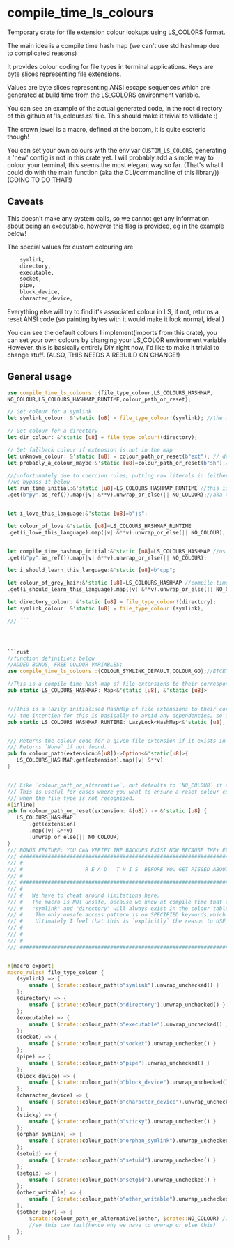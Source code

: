 # compile_time_ls_colours

Temporary crate for file extension colour lookups using LS_COLORS format.

The main idea is a compile time hash map (we can't use std hashmap due to complicated reasons)

It provides colour coding for file types in terminal applications. Keys are byte slices representing file extensions.

Values are byte slices representing ANSI escape sequences which are generated at build time from the LS_COLORS environment variable.

You can see an example of the actual generated code, in the root directory of this github at 'ls_colours.rs' file.
This should make it trivial to validate :)

The crown jewel is a macro, defined at the bottom, it is quite esoteric though!

You can set your own colours with the env var `CUSTOM_LS_COLORS`, generating a 'new' config is not in this crate yet.
I will probably add a simple way to colour your terminal, this seems the most elegant way so far.
(That's what I could do with the main function (aka the CLI/commandline of this library))
(GOING TO DO THAT!)

## Caveats

This doesn't make any system calls, so we cannot get any information about being an executable,
however this flag is provided, eg in the example below!

The special values for custom colouring are

```bash
    symlink,
    directory,
    executable,
    socket,
    pipe,
    block_device,
    character_device,

```

Everything else will try to find it's associated colour in LS, if not, returns a reset ANSI code
 (so painting bytes with it would make it look normal, ideal!)

You can see the default colours I implement(imports from this crate), you can set your own colours by changing your LS_COLOR environment variable
However, this is basically entirely DIY right now, I'd like to make it trivial to change stuff. (ALSO, THIS NEEDS A REBUILD ON CHANGE!)

## General usage

 ```rust
use compile_time_ls_colours::{file_type_colour,LS_COLOURS_HASHMAP, 
NO_COLOUR,LS_COLOURS_HASHMAP_RUNTIME,colour_path_or_reset};

// Get colour for a symlink
let symlink_colour: &'static [u8] = file_type_colour!(symlink); //the macros use the compile time map 

// Get colour for a directory
let dir_colour: &'static [u8] = file_type_colour!(directory);

// Get fallback colour if extension is not in the map
let unknown_colour: &'static [u8] = colour_path_or_reset(b"ext"); // defaults to NO_COLOUR if this extension is not recognised
let probably_a_colour_maybe:&'static [u8]=colour_path_or_reset(b"sh");//look for shell file colouring or return nothing

///unfortunately due to coercion rules, putting raw literals in (either) hashmaps   is not ideal
//we bypass it below
let run_time_initial:&'static [u8]=LS_COLOURS_HASHMAP_RUNTIME //this is a LazyLock (initialised ONLY ONCE during program execution)
.get(b"py".as_ref()).map(|v| &**v).unwrap_or_else(|| NO_COLOUR);//aka the runtime map.


let i_love_this_language:&'static [u8]=b"js";

let colour_of_love:&'static [u8]=LS_COLOURS_HASHMAP_RUNTIME
.get(i_love_this_language).map(|v| &**v).unwrap_or_else(|| NO_COLOUR);


let compile_time_hashmap_initial:&'static [u8]=LS_COLOURS_HASHMAP //using compile time map
.get(b"py".as_ref()).map(|v| &**v).unwrap_or_else(|| NO_COLOUR);

let i_should_learn_this_language:&'static [u8]=b"cpp";

let colour_of_grey_hair:&'static [u8]=LS_COLOURS_HASHMAP //compile time map again etc
.get(i_should_learn_this_language).map(|v| &**v).unwrap_or_else(|| NO_COLOUR);

let directory_colour: &'static [u8] = file_type_colour!(directory);
let symlink_colour: &'static [u8] = file_type_colour!(symlink);

/// ```




```rust
//function definitions below
//ADDED BONUS, FREE COLOUR VARIABLES;
use compile_time_ls_colours::{COLOUR_SYMLINK_DEFAULT,COLOUR_GO};//ETCETCETC

//This is a compile-time hash map of file extensions to their corresponding ANSI color codes based on the LS_COLORS environment variable.
pub static LS_COLOURS_HASHMAP: Map<&'static [u8], &'static [u8]>


///This is a lazily initialised HashMap of file extensions to their corresponding ANSI colour codes.
/// the intention for this is basically to avoid any dependencies, so i can hide phf behind a feature flag.
pub static LS_COLOURS_HASHMAP_RUNTIME: LazyLock<HashMap<&'static [u8], &'static [u8], BuildHasherDefault<DefaultHasher>>>


/// Returns the colour code for a given file extension if it exists in the color map.
/// Returns `None` if not found.
pub fn colour_path(extension:&[u8])->Option<&'static[u8]>{
    LS_COLOURS_HASHMAP.get(extension).map(|v| &**v)
}


/// Like `colour_path_or_alternative`, but defaults to `NO_COLOUR` if extension is not recognized.
/// This is useful for cases where you want to ensure a reset colour code is used
/// when the file type is not recognized.
#[inline]
pub fn colour_path_or_reset(extension: &[u8]) -> &'static [u8] {
    LS_COLOURS_HASHMAP
        .get(extension)
        .map(|v| &**v)
        .unwrap_or_else(|| NO_COLOUR)
}
/// BONUS FEATURE; YOU CAN VERIFY THE BACKUPS EXIST NOW BECAUSE THEY EXIST AS IMPORTS.
/// #########################################################################################################################
/// #                                                                                                                       #
/// #                    R E A D   T H I S  BEFORE YOU GET PISSED ABOUT UNSAFE                                              #     
/// #                                                                                                                       #
/// #########################################################################################################################
/// #                                                                                                                       #
/// #   We have to cheat around limitations here.                                                                           #
/// #   The macro is NOT unsafe, because we know at compile time that certain entries like                                  #
/// #   "symlink" and "directory" will always exist in the colour table. because we auto generate them!                     #
/// #    The only unsafe access pattern is on SPECIFIED keywords,which are GUARANTEED (by my defaults)                      #
/// #    Ultimately I feel that this is `explicitly` the reason to USE unwrap_unchecked                    #
/// #                                                                                                                       #    
/// #                                                                                                                       #    
/// #                                                                                                                       #
/// #########################################################################################################################


#[macro_export]
macro_rules! file_type_colour {
    (symlink) => {
        unsafe { $crate::colour_path(b"symlink").unwrap_unchecked() }
    };
    (directory) => {
        unsafe { $crate::colour_path(b"directory").unwrap_unchecked() }
    };
    (executable) => {
        unsafe { $crate::colour_path(b"executable").unwrap_unchecked() }
    };
    (socket) => {
        unsafe { $crate::colour_path(b"socket").unwrap_unchecked() }
    };
    (pipe) => {
        unsafe { $crate::colour_path(b"pipe").unwrap_unchecked() }
    };
    (block_device) => {
        unsafe { $crate::colour_path(b"block_device").unwrap_unchecked() }
    };
    (character_device) => {
        unsafe { $crate::colour_path(b"character_device").unwrap_unchecked() }
    };
    (sticky) => {
        unsafe { $crate::colour_path(b"sticky").unwrap_unchecked() }
    };
    (orphan_symlink) => {
        unsafe { $crate::colour_path(b"orphan_symlink").unwrap_unchecked()}
    };
    (setuid) => {
        unsafe { $crate::colour_path(b"setuid").unwrap_unchecked() }
    };
    (setgid) => {
        unsafe { $crate::colour_path(b"setgid").unwrap_unchecked() }
    };
    (other_writable) => {
        unsafe { $crate::colour_path(b"other_writable").unwrap_unchecked() }
    };
    ($other:expr) => {
        $crate::colour_path_or_alternative($other, $crate::NO_COLOUR) //only one that's not guaranteed to exist.
        //so this can fail(hence why we have to unwrap_or_else this)
    };
}


```
